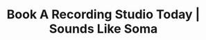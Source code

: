 ---
title: Book A Recording Studio Today | Sounds Like Soma
title-h1: Contact Us About Booking A Session Today 
layout: book-now
description: We accept credit cards, Cash App, Apple Pay, Venmo, and Cryptocurrency as payment options for studio time! We require 50% deposits to reserve a session
---